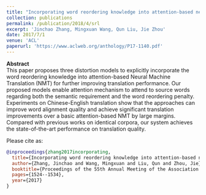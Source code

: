 ```yaml
---
title: "Incorporating word reordering knowledge into attention-based neural machine translation"
collection: publications
permalink: /publication/2018/4/srl
excerpt: 'Jinchao Zhang, Mingxuan Wang, Qun Liu, Jie Zhou'
date: 2017/7/1
venue: 'ACL'
paperurl: 'https://www.aclweb.org/anthology/P17-1140.pdf'
---
```

**Abstract** <br>
This paper proposes three distortion models to explicitly incorporate the word reordering knowledge into attention-based Neural Machine Translation (NMT) for further improving translation performance. Our proposed models enable attention mechanism to attend to source words regarding both the semantic requirement and the word reordering penalty. Experiments on Chinese-English translation show that the approaches can improve word alignment quality and achieve significant translation improvements over a basic attention-based NMT by large margins. Compared with previous works on identical corpora, our system achieves the state-of-the-art performance on translation quality.

Please cite as:
```bibtex
@inproceedings{zhang2017incorporating,
  title={Incorporating word reordering knowledge into attention-based neural machine translation},
  author={Zhang, Jinchao and Wang, Mingxuan and Liu, Qun and Zhou, Jie},
  booktitle={Proceedings of the 55th Annual Meeting of the Association for Computational Linguistics (Volume 1: Long Papers)},
  pages={1524--1534},
  year={2017}
}
```
